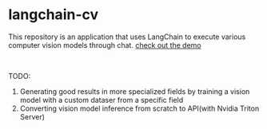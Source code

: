 # langchain-cv

This repository is an application that uses LangChain to execute various computer vision models through chat. [check out the demo](https://www.youtube.com/watch?v=NcU5xeHIGUE)

<br>

TODO:  
1. Generating good results in more specialized fields by training a vision model with a custom dataser from a specific field
2. Converting vision model inference from scratch to API(with Nvidia Triton Server)
